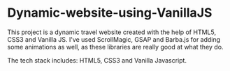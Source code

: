 # Dynamic-website-using-VanillaJS
This project is a dynamic travel website created with the help of HTML5, CSS3 and Vanilla JS. I've used ScrollMagic, GSAP and Barba.js for adding some animations as well, as these libraries are really good at what they do.

The tech stack includes:
HTML5, CSS3 and Vanilla Javascript. 
